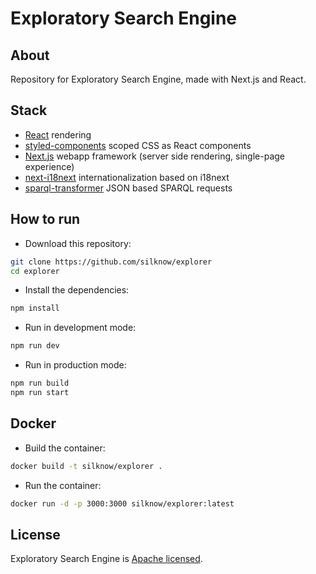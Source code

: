 # Exploratory Search Engine

## About

Repository for Exploratory Search Engine, made with Next.js and React.

## Stack

- [React](https://facebook.github.io/react) rendering
- [styled-components](https://styled-components.com/) scoped CSS as React components
- [Next.js](https://zeit.co/blog/next) webapp framework (server side rendering, single-page experience)
- [next-i18next](https://github.com/isaachinman/next-i18next) internationalization based on i18next
- [sparql-transformer](https://github.com/D2KLab/sparql-transformer) JSON based SPARQL requests

## How to run

- Download this repository:

```bash
git clone https://github.com/silknow/explorer
cd explorer
```

- Install the dependencies:

```bash
npm install
```

- Run in development mode:

```bash
npm run dev
```

- Run in production mode:

```bash
npm run build
npm run start
```

## Docker

- Build the container:

```bash
docker build -t silknow/explorer .
```

- Run the container:

```bash
docker run -d -p 3000:3000 silknow/explorer:latest
```

## License

Exploratory Search Engine is [Apache licensed](https://github.com/silknow/explorer/blob/master/LICENSE).
